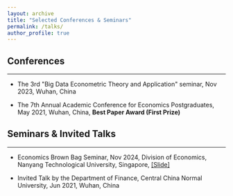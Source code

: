 ```yaml
---
layout: archive
title: "Selected Conferences & Seminars"
permalink: /talks/
author_profile: true
---
```


## Conferences
---
* The 3rd "Big Data Econometric Theory and Application" seminar, Nov 2023, Wuhan, China

* The 7th Annual Academic Conference for Economics Postgraduates, May 2021, Wuhan, China, **Best Paper Award (First Prize)**

## Seminars & Invited Talks
---
* Economics Brown Bag Seminar, Nov 2024, Division of Economics, Nanyang Technological University, Singapore, [[Slide]](../assets/The_Ripple_of_Bubble_Dynamics__From_Influencing_Factors_of_Sectoral_Bubbles_to_Market_Wide_Contagion_in_Chinese_Stocks___slides_.pdf)
  
* Invited Talk by the Department of Finance, Central China Normal University, Jun 2021, Wuhan, China
